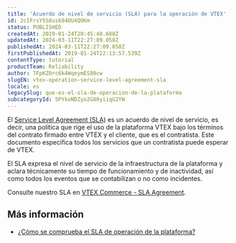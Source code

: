 ```yaml
---
title: 'Acuerdo de nivel de servicio (SLA) para la operación de VTEX'
id: 2cIFrsY5S8usk84OU4QOKm
status: PUBLISHED
createdAt: 2019-01-24T20:45:48.688Z
updatedAt: 2024-03-11T22:27:09.058Z
publishedAt: 2024-03-11T22:27:09.058Z
firstPublishedAt: 2019-01-24T22:13:57.539Z
contentType: tutorial
productTeam: Reliability
author: 7FpKZ0rc6k4WqeymES80cw
slugEN: vtex-operation-service-level-agreement-sla
locale: es
legacySlug: que-es-el-sla-de-operacion-de-la-plataforma
subcategoryId: 5PYkoNDZyo2G80yiiqG2YW
---
```


El [Service Level Agreement (SLA)](https://vtex.com/mx-es/privacy-and-agreements/agreements/) es un acuerdo de nivel de servicio, es decir, una política que rige el uso de la plataforma VTEX bajo los términos del contrato firmado entre VTEX y el cliente, que es el contratista. Este documento especifica todos los servicios que un contratista puede esperar de VTEX.

El SLA expresa el nivel de servicio de la infraestructura de la plataforma y aclara técnicamente su tiempo de funcionamiento y de inactividad, así como todos los eventos que se contabilizan o no como incidentes.

Consulte nuestro SLA en [VTEX Commerce - SLA Agreement](https://vtex.com/mx-es/privacy-and-agreements/agreements/).

## Más información

- [¿Cómo se comprueba el SLA de operación de la plataforma?](https://help.vtex.com/es/tutorial/como-se-comprueba-el-sla-de-operacion-de-la-plataforma--frequentlyAskedQuestions_662)
